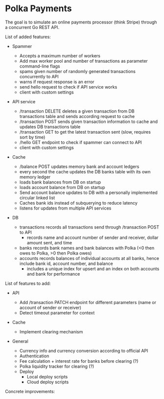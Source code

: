 # Polka Payments

The goal is to simulate an online payments processor (think Stripe) through a concurrent Go REST API.

List of added features:

 - Spammer
    - Accepts a maximum number of workers
    - Add max worker pool and number of transactions as parameter command-line flags
    - spams given number of randomly generated transactions concurrently to API
    - warns if request response is an error
    - send hello request to check if API service works
    - client with custom settings

 - API service
    - /transaction DELETE deletes a given transaction from DB transactions table and sends according request to cache
    - /transaction POST sends given transaction information to cache and updates DB transactions table
    - /transaction GET to get the latest transaction sent (slow, requires sort by time)
    - /hello GET endpoint to check if spammer can connect to API
    - client with custom settings

 - Cache
    - /balance POST updates memory bank and account ledgers 
    - every second the cache updates the DB banks table with its own memory ledger
    - loads bank balances from DB on startup
    - loads account balance from DB on startup
    - Send account balance updates to DB with a personally implemented circular linked list 
    - Caches bank ids instead of subquerying to reduce latency
    - listens for updates from multiple API services

 - DB
    - transactions records all transactions send through /transaction POST to API
        - records name and account number of sender and receiver, dollar amount sent, and time
    - banks records bank names and bank balances with Polka (<0 then owes to Polka, >0 then Polka owes)
    - accounts records balances of individual accounts at all banks, hence include bank id, account number, and balance
        - includes a unique index for upsert and an index on both accounts and bank for performance


List of features to add:

 - API
    - Add /transaction PATCH endpoint for different parameters (name or account of sender or receiver)
    - Detect timeout parameter for context

 - Cache
    - Implement clearing mechanism

 - General
    - Currency info and currency conversion according to official API
    - Authentication
    - Fee calculation + interest rate for banks before clearing (?)
    - Polka liquidity tracker for clearing (?)
    - Deploy
      - Local deploy scripts
      - Cloud deploy scripts

Concrete improvements:
